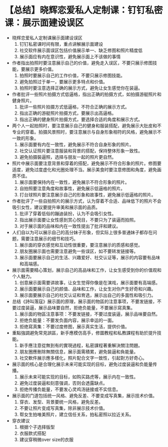 # 【总结】晓辉恋爱私人定制课：钉钉私密课：展示面建设误区

-   晓辉恋爱私人定制课展示面建设误区
    1.  钉钉私密课时间有限，重点讲解展示面建设
    2.  社交软件展示面误区包括价值展示单一、缺乏修图和照片精度低
    3.  展示面应有内在意识性，避免展示面上不该做的事情
-   作者指出拍照时要注意展示自己的价值，避免走入误区，不要只展示修图技能，要展示更多价值。
    1.  拍照时要展示自己的工作价值，不要只展示修图技能。
    2.  避免拍照过于单一，要展示更多特点和价值。
    3.  拍照时要注意选择正确的展示方式，避免让女生感觉你在装逼。
-   作者批评一些照片拍摄方式低逼格，指出正确的拍摄方式，如拍摄游艇照片和健身照片。
    1.  批评一些照片拍摄方式低逼格，不符合正确的展示方式。
    2.  指出正确的游艇照片拍摄方式，要展示出高逼格。
    3.  指出正确的健身照片拍摄方式，要选择合适的角度和展示方式。
-   两个人一起拍照时，要注意展示自己的健身和服装搭配，避免展示大肚皮和不专业的穿着。拍摄风景照时，要注意展示与自身形象相符的风格，避免展示不一致的形象。
    1.  展示面要有内在一致性，避免展示不符合自身形象的照片。
    2.  社交认证照片要注意服装和背景的搭配，保持整体形象一致性。
    3.  避免拍摄裝逼照，选择与朋友一起的照片更自然。
-   照片中展示面要注意背景和穿着的搭配，避免展示不符合形象的照片。修图要适度，避免过度虚化和光圈处理不当。展示美食时要注意修图和角度，避免画质不佳。
    1.  展示面要保持内在一致性，避免展示不符合形象的照片。
    2.  自拍照要注意角度和故事性，避免展示低逼格的照片。
    3.  打台球照片要注意展示自己的形象和故事性，避免展示低逼格的照片。
-   作者批评了一些自拍照片的展示方式，认为穿着不合适、品味低下的照片不会吸引女性，建议要提升审美和展示面的品质。
    1.  批评了穿着低俗的蹦迪装扮，认为不会吸引女性。
    2.  指出展示面要让女性感到赏心悦目，不要只为了装逼而拍照。
    3.  对于展示面的品味和内在一致性提出了批评和建议。
-   人们自以为可以展示自己的高分妹子形象，但实际上很多普通妹子都存在问题，需要注意展示的细节和技巧。
    1.  展示面的穿衣感觉和互动性很重要，要注意展示的质感和感觉。
    2.  朋友圈展示面也需要注意避免一些误区，如不要转发链接等。
    3.  展示面要展示自己的生活、兴趣爱好、社交认证等，展示的内容要有品味和高端感。
-   展示面需要精心策划，展示自己的高品味和工作，让女生感受到你的价值观和个人魅力。
    1.  创意展示面需要讲故事，让女生觉得你像是在演戏，展示面要有高端感。
    2.  展示面要展示自己的颜值、品味和工作，让女生对你产生好奇和兴趣。
    3.  展示面要展示自己的社交认证和育选，展示出自己的多面性和吸引力。
-   总结《詩叫落寇》展示面的原理，展示面的物區的注意事项，不要发链接，不要过度装逼，展示品味要自然，拒绝负能量，不要展示寫真集。
    1.  展示面的物區注意事项：不要发链接，不要过度装逼，展示品味要自然。
    2.  拒绝负能量：不要发负面内容，展示幸运的一面。
    3.  拒绝寫真集：不要过度修图，展示真实生活，提供价值。
-   重點強調避免常見誤區，新手應模仿高手，修圖教程和私教課程有助於提升技能。
    1.  新手應注意從無到有的實現過程，私密課程著重解決關注問題。
    2.  朋友圈應刪除無關信息，展示面需積累，避免裝逼和負能量。
    3.  社交軟件展示應多樣化，照片配合文字一致性，引起對方好奇心。
-   展示面的核心是合理化展示未来可能实现的目标，避免过度装逼和负能量传播。
    1.  展示未来可能实现的目标，如购买路虎等，展示内在一致性。
    2.  避免过度装逼和刻意强调，否则会透露缺点。
    3.  拒绝传播负能量，不要发心灵鸡汤链接或不实信息。
-   展示面的门道包括统一风格、避免反差、不要变成写真集，展示技术价值。
    1.  穿衣、发型、背景要统一风格，避免反差。
    2.  不要让照片变成写真集，除非展示技术价值。
    3.  帮女生拍唯美照片，建立信任关系，拍私密照以拉近关系。
-   穿衣建议
    1.  根据个子选择版型
    2.  衣服款式搭配
    3.  建议穿稍微over size的衣服